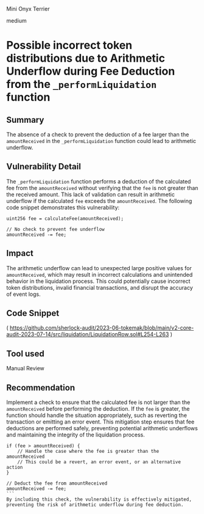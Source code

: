 Mini Onyx Terrier

medium

# Possible incorrect token distributions due to Arithmetic Underflow during Fee Deduction from the `_performLiquidation` function
## Summary
The absence of a check to prevent the deduction of a fee larger than the `amountReceived` in the `_performLiquidation` function could lead to arithmetic underflow. 
## Vulnerability Detail
The `_performLiquidation` function performs a deduction of the calculated fee from the `amountReceived` without verifying that the `fee` is not greater than the received amount. This lack of validation can result in arithmetic underflow if the calculated `fee` exceeds the `amountReceived`. The following code snippet demonstrates this vulnerability:
```solidity
uint256 fee = calculateFee(amountReceived);

// No check to prevent fee underflow
amountReceived -= fee;
```
## Impact
The arithmetic underflow can lead to unexpected large positive values for `amountReceived`, which may result in incorrect calculations and unintended behavior in the liquidation process. This could potentially cause incorrect token distributions, invalid financial transactions, and disrupt the accuracy of event logs.
## Code Snippet
(
https://github.com/sherlock-audit/2023-06-tokemak/blob/main/v2-core-audit-2023-07-14/src/liquidation/LiquidationRow.sol#L254-L263
)
## Tool used

Manual Review

## Recommendation
Implement a check to ensure that the calculated fee is not larger than the `amountReceived` before performing the deduction. If the `fee` is greater, the function should handle the situation appropriately, such as reverting the transaction or emitting an error event. This mitigation step ensures that fee deductions are performed safely, preventing potential arithmetic underflows and maintaining the integrity of the liquidation process.
````solidity
if (fee > amountReceived) {
    // Handle the case where the fee is greater than the amountReceived
    // This could be a revert, an error event, or an alternative action
}

// Deduct the fee from amountReceived
amountReceived -= fee;
```
By including this check, the vulnerability is effectively mitigated, preventing the risk of arithmetic underflow during fee deduction.